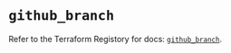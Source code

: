 # `github_branch`

Refer to the Terraform Registory for docs: [`github_branch`](https://registry.terraform.io/providers/integrations/github/5.34.0/docs/resources/branch).
